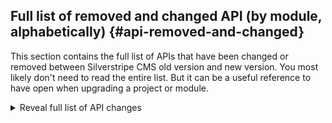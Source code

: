 ## Full list of removed and changed API (by module, alphabetically) {#api-removed-and-changed}

This section contains the full list of APIs that have been changed or removed between Silverstripe CMS old version and new version. You most likely don't need to read the entire list. But it can be a useful reference to have open when upgrading a project or module.

<details>
<summary>Reveal full list of API changes</summary>

<!-- markdownlint-disable proper-names enhanced-proper-names -->

### `some-org/module1`

- Removed deprecated class `SomeOrg\Module1\Model\ModelOne` - this deprecation notice has no version
- Removed deprecated class `SomeOrg\Module1\SomeClassTwo` - 1.2 Version number format is wrong!!
- Removed deprecated interface `SomeOrg\Module1\SomeInterfaceTwo` - this interface has been deprecated, hurray!
- Removed deprecated trait `SomeOrg\Module1\SomeTraitTwo`
- Removed deprecated method `SomeOrg\Module1\Model\ModelTwo::moveMethodToExtensionButNot()`
- Removed deprecated method `SomeOrg\Module1\SomeTrait::thirdMethod()`
- Removed deprecated `has_one` relation `FromExtensionHasOne` in [`ExtensionClassTwo`](api:SomeOrg\Module1\Extension\ExtensionClassTwo)
- Removed deprecated `has_one` relation `FromExtensionHasOne` in [`ExtensionClass`](api:SomeOrg\Module1\Extension\ExtensionClass)
- Removed deprecated `has_one` relation `FromExtensionHasOne` in [`ModelTwo`](api:SomeOrg\Module1\Model\ModelTwo)
- Removed deprecated config `SomeOrg\Module1\Extension\ExtensionClass.has_one`
- Removed deprecated config `SomeOrg\Module1\Extension\ExtensionClassTwo.has_one` - replaced with [`ExtensionClass.has_one`](api:SomeOrg\Module1\Extension\ExtensionClass->has_one)
- Removed deprecated property `SomeOrg\Module1\SomeInterface->someProperty`
- Removed deprecated property `SomeOrg\Module1\SomeTrait->someProperty`
- Removed deprecated parameter `$param2` in [`SomeInterface::anotherMethod()`](api:SomeOrg\Module1\SomeInterface::anotherMethod())
- Class [`SomeClass`](api:SomeOrg\Module1\SomeClass) is now internal and should not be used
- Property [`SomeTrait->wasProtected`](api:SomeOrg\Module1\SomeTrait->wasProtected) is now internal and should not be used
- Changed visibility for method [`SomeTrait::anotherMethod()`](api:SomeOrg\Module1\SomeTrait::anotherMethod()) from `public` to `protected`
- Changed return type for method [`ModelTwo::moveMethodToExtension()`](api:SomeOrg\Module1\Model\ModelTwo::moveMethodToExtension()) from dynamic to `void`
- Changed return type for method [`SomeInterface::thirdMethod()`](api:SomeOrg\Module1\SomeInterface::thirdMethod()) from dynamic to `void`
- Changed return type for method [`SomeTrait::someMethod()`](api:SomeOrg\Module1\SomeTrait::someMethod()) from `array` to `array|null`
- Changed return type for function [`someGlobalFunctionThree()`](api:someGlobalFunctionThree()) from `bool|null` to `null`
- Changed type of database field `FromExtensionDB` in [`ExtensionClass`](api:SomeOrg\Module1\Extension\ExtensionClass) from `'Boolean(true)'` to `'Boolean(false)'`
- Changed type of database field `FromExtensionDB` in [`ModelTwo`](api:SomeOrg\Module1\Model\ModelTwo) from `'Boolean(true)'` to `'Boolean(false)'`
- Changed type of database field `MoveToExtension` in [`ModelTwo`](api:SomeOrg\Module1\Model\ModelTwo) from `'HTMLText'` to `'Varchar'`
- Changed type of `has_many` relation `FromExtensionHasMany` in [`ExtensionClassTwo`](api:SomeOrg\Module1\Extension\ExtensionClassTwo) from `SomeOrg\Module1\Model\ModelOne` to [`ModelTwo`](api:SomeOrg\Module1\Model\ModelTwo)
- Changed type of `has_many` relation `FromExtensionHasMany` in [`ModelTwo`](api:SomeOrg\Module1\Model\ModelTwo) from `SomeOrg\Module1\Model\ModelOne` to [`ModelTwo`](api:SomeOrg\Module1\Model\ModelTwo)
- Changed type of parameter `$someArg2` in [`someGlobalFunctionTwo()`](api:someGlobalFunctionTwo()) from `bool` to dynamic
- Changed type of parameter `$string` in [`someGlobalFunctionThree()`](api:someGlobalFunctionThree()) from `string` to `string|null`
- Renamed parameter `$returnMe` in [`SomeTrait::someMethod()`](api:SomeOrg\Module1\SomeTrait::someMethod()) to `$return`
- Renamed parameter `$someParam` in [`SomeInterface::anotherMethod()`](api:SomeOrg\Module1\SomeInterface::anotherMethod()) to `$someOtherParam`
- Renamed parameter `$string` in [`someGlobalFunctionThree()`](api:someGlobalFunctionThree()) to `$stringRenamed`
- Added new parameter `$anotherParam` in [`SomeInterface::someMethod()`](api:SomeOrg\Module1\SomeInterface::someMethod())
- Added new parameter `$newArg` in [`someGlobalFunctionThree()`](api:someGlobalFunctionThree())
- Added new parameter `$param2` in [`SomeTrait::someMethod()`](api:SomeOrg\Module1\SomeTrait::someMethod())
- Method [`SomeInterface::thirdMethod()`](api:SomeOrg\Module1\SomeInterface::thirdMethod()) is no longer static
- Method [`SomeTrait::anotherMethod()`](api:SomeOrg\Module1\SomeTrait::anotherMethod()) is now static
- Method [`SomeTrait::anotherMethod()`](api:SomeOrg\Module1\SomeTrait::anotherMethod()) is now abstract
- Function [`someGlobalFunctionFive()`](api:someGlobalFunctionFive()) no longer returns its value by reference
- Function [`someGlobalFunctionSix()`](api:someGlobalFunctionSix()) now returns its value by reference
- Parameter `$param2` in [`SomeTrait::anotherMethod()`](api:SomeOrg\Module1\SomeTrait::anotherMethod()) is no longer passed by reference
- Parameter `$string` in [`someGlobalFunctionFour()`](api:someGlobalFunctionFour()) is now passed by reference
- Parameter `$someArg2` in [`someGlobalFunctionTwo()`](api:someGlobalFunctionTwo()) is now variadic
- Changed default value for config [`ExtensionClass.array_config`](api:SomeOrg\Module1\Extension\ExtensionClass->array_config) - array values have changed
- Changed default value for parameter `$returnMe` in [`SomeTrait::someMethod()`](api:SomeOrg\Module1\SomeTrait::someMethod()) from `[]` to `null`
- Changed default value for parameter `$someArg2` in [`someGlobalFunctionTwo()`](api:someGlobalFunctionTwo()) from `false` to none
- Changed default value for parameter `$string` in [`someGlobalFunctionThree()`](api:someGlobalFunctionThree()) from `null` to none

### `some-org/module2`

- Removed deprecated method `SomeOrg\Module2\Something\ClassOne::__construct()`
- Removed deprecated method `SomeOrg\Module2\Something\ClassOne::__destruct()`
- Removed deprecated config `SomeOrg\Module2\Something\DataObjectOne.config2`
- Removed deprecated config `SomeOrg\Module2\Something\DataObjectOne.config3` - removed without a replacement
- Removed deprecated property `SomeOrg\Module2\Something\ClassOne->property3`
- Removed deprecated constant `SomeOrg\Module2\Something\ClassOne::CONST_ONE`
- Changed visibility for method [`ClassOne::methodOne()`](api:SomeOrg\Module2\Something\ClassOne::methodOne()) from `public` to `protected`
- Changed visibility for method [`ClassOne::methodTwo()`](api:SomeOrg\Module2\Something\ClassOne::methodTwo()) from `protected` to `public`
- Changed visibility for method [`ClassTwo::someMethod()`](api:SomeOrg\Module2\Something\ClassTwo::someMethod()) from `public` to `protected`
- Changed visibility for property [`ClassOne->property1`](api:SomeOrg\Module2\Something\ClassOne->property1) from `protected` to `public`
- Changed return type for method [`ClassOne::methodTwo()`](api:SomeOrg\Module2\Something\ClassOne::methodTwo()) from `void` to `null`
- Changed return type for method [`ClassTwo::someMethod()`](api:SomeOrg\Module2\Something\ClassTwo::someMethod()) from `array` to `array|null`
- Changed type of property [`ClassOne->property1`](api:SomeOrg\Module2\Something\ClassOne->property1) from dynamic to `string|null`
- Changed type of property [`ClassOne->property2`](api:SomeOrg\Module2\Something\ClassOne->property2) from `string|`[`Member`](api:SilverStripe\Security\Member) to `int|`[`Member`](api:SilverStripe\Security\Member)`|null`
- Changed type of parameter `$returnMe` in [`ClassTwo::someMethod()`](api:SomeOrg\Module2\Something\ClassTwo::someMethod()) from `array` to `array|int`
- Changed type of parameter `$variadicParam` in [`ClassOne::methodTwo()`](api:SomeOrg\Module2\Something\ClassOne::methodTwo()) from dynamic to `array`
- Method [`ClassOne::methodOne()`](api:SomeOrg\Module2\Something\ClassOne::methodOne()) is now static
- Method [`ClassTwo::someMethod()`](api:SomeOrg\Module2\Something\ClassTwo::someMethod()) is now static
- Class [`ClassTwo`](api:SomeOrg\Module2\Something\ClassTwo) is now abstract
- Method [`ClassTwo::someMethod()`](api:SomeOrg\Module2\Something\ClassTwo::someMethod()) is now abstract
- Class [`ClassOne`](api:SomeOrg\Module2\Something\ClassOne) is now final and cannot be subclassed
- Method [`ClassOne::methodFour()`](api:SomeOrg\Module2\Something\ClassOne::methodFour()) now returns its value by reference
- Method [`ClassOne::methodThree()`](api:SomeOrg\Module2\Something\ClassOne::methodThree()) no longer returns its value by reference
- Parameter `$variadicParam` in [`ClassOne::methodTwo()`](api:SomeOrg\Module2\Something\ClassOne::methodTwo()) is no longer variadic
- Changed default value for config [`DataObjectOne.config1`](api:SomeOrg\Module2\Something\DataObjectOne->config1) from `'one'` to `1`
- Changed default value for config [`DataObjectOne.config4`](api:SomeOrg\Module2\Something\DataObjectOne->config4) from `null` to `4`
- Changed default value for parameter `$returnMe` in [`ClassTwo::someMethod()`](api:SomeOrg\Module2\Something\ClassTwo::someMethod()) from `[]` to none

</details>
